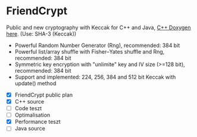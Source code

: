 # FriendCrypt
Public and new cryptography with Keccak for C++ and Java, [C++ Doxygen here](https://onlinewolf.github.io/friendcrypt/cpp/doxygen/html/index.html). (Use: SHA-3 (Keccak))
 - Powerful Random Number Generator (Rng), recommended: 384 bit
 - Powerful list/array shuffle with Fisher–Yates shuffle and Rng, recommended: 384 bit
 - Symmetric key encryption with "unlimite" key and IV size (>=128 bit), recommended: 384 bit
 - Support and implemented: 224, 256, 384 and 512 bit Keccak with update() method
- [x] FriendCrypt public plan
- [x] C++ source
- [ ] Code teszt
- [ ] Optimalisation
- [x] Performance teszt
- [ ] Java source
